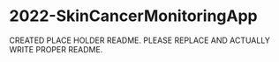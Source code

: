 ﻿# 2022-SkinCancerMonitoringApp
CREATED PLACE HOLDER README. PLEASE REPLACE AND ACTUALLY WRITE PROPER README.
